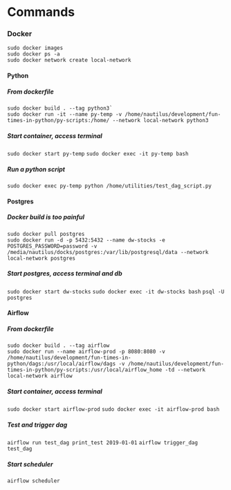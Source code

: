 # Commands

### Docker
```
sudo docker images
sudo docker ps -a
sudo docker network create local-network
```


#### Python
##### From dockerfile
```
sudo docker build . --tag python3`
sudo docker run -it --name py-temp -v /home/nautilus/development/fun-times-in-python/py-scripts:/home/ --network local-network python3
```
##### Start container, access terminal
`sudo docker start py-temp`
`sudo docker exec -it py-temp bash`
##### Run a python script
`sudo docker exec py-temp python /home/utilities/test_dag_script.py`


#### Postgres
##### Docker build is too painful
```
sudo docker pull postgres
sudo docker run -d -p 5432:5432 --name dw-stocks -e POSTGRES_PASSWORD=password -v /media/nautilus/docks/postgres:/var/lib/postgresql/data --network local-network postgres
```
##### Start postgres, access terminal and db
`sudo docker start dw-stocks`
`sudo docker exec -it dw-stocks bash`
`psql -U postgres`


#### Airflow
##### From dockerfile
```
sudo docker build . --tag airflow
sudo docker run --name airflow-prod -p 8080:8080 -v /home/nautilus/development/fun-times-in-python/dags:/usr/local/airflow/dags -v /home/nautilus/development/fun-times-in-python/py-scripts:/usr/local/airflow_home -td --network local-network airflow
```
##### Start container, access terminal
`sudo docker start airflow-prod`
`sudo docker exec -it airflow-prod bash`
##### Test and trigger dag
`airflow run test_dag print_test 2019-01-01`
`airflow trigger_dag test_dag`
##### Start scheduler
 `airflow scheduler`

